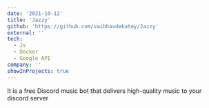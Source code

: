 ```yaml
---
date: '2021-10-12'
title: 'Jazzy'
github: 'https://github.com/vaibhavdekatey/Jazzy'
external: ''
tech:
  - Js
  - Docker
  - Google API
company: ''
showInProjects: true
---
```


It is a free Discord music bot that delivers high-quality music to your discord server
